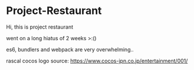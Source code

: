 # Project-Restaurant

Hi, this is project restaurant

went on a long hiatus of 2 weeks >:()

es6, bundlers and webpack are very overwhelming..

rascal cocos logo source: https://www.cocos-jpn.co.jp/entertainment/001/

